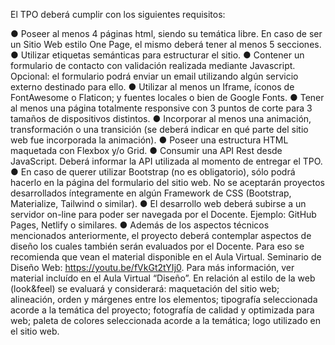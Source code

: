 El TPO deberá cumplir con los siguientes requisitos:


● Poseer al menos 4 páginas html, siendo su temática libre. En caso de ser un Sitio Web estilo One Page, el mismo deberá tener al menos 5 secciones. 
● Utilizar etiquetas semánticas para estructurar el sitio. 
● Contener un formulario de contacto con validación realizada mediante Javascript. Opcional: el formulario podrá enviar un email utilizando algún servicio externo destinado para ello. 
● Utilizar al menos un Iframe, íconos de FontAwesome o Flaticon; y fuentes locales o bien de Google Fonts. 
● Tener al menos una página totalmente responsive con 3 puntos de corte para 3 tamaños de dispositivos distintos. 
● Incorporar al menos una animación, transformación o una transición (se deberá indicar en qué parte del sitio web fue incorporada la animación). 
● Poseer una estructura HTML maquetada con Flexbox y/o Grid. 
● Consumir una API Rest desde JavaScript. Deberá informar la API utilizada al momento de entregar el TPO. 
● En caso de querer utilizar Bootstrap (no es obligatorio), sólo podrá hacerlo en la página del formulario del sitio web. No se aceptarán proyectos desarrollados íntegramente en algún Framework de CSS (Bootstrap, Materialize, Tailwind o similar). 
● El desarrollo web deberá subirse a un servidor on-line para poder ser navegada por el Docente. Ejemplo: GitHub Pages, Netlify o similares. 
● Además de los aspectos técnicos mencionados anteriormente, el proyecto deberá contemplar aspectos de diseño los cuales también serán evaluados por el Docente. Para eso se recomienda que vean el material disponible en el Aula Virtual. Seminario de Diseño Web: https://youtu.be/fVkGt2tYIj0. Para más información, ver material incluído en el Aula Virtual “Diseño”. En relación al estilo de la web (look&feel) se evaluará y considerará: maquetación del sitio web; alineación, orden y márgenes entre los elementos; tipografía seleccionada acorde a la temática del proyecto; fotografía de calidad y optimizada para web; paleta de colores seleccionada acorde a la temática; logo utilizado en el sitio web.
